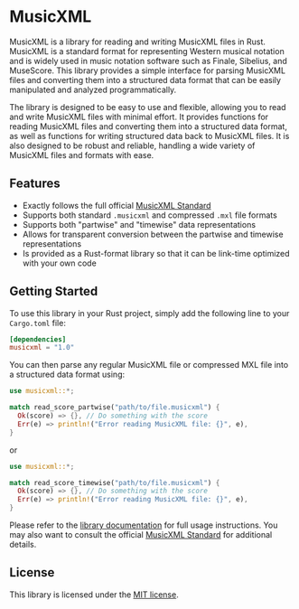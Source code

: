 # MusicXML

MusicXML is a library for reading and writing MusicXML files in Rust. MusicXML is a standard format for
representing Western musical notation and is widely used in music notation software such as Finale, Sibelius,
and MuseScore. This library provides a simple interface for parsing MusicXML files and converting them into
a structured data format that can be easily manipulated and analyzed programmatically.

The library is designed to be easy to use and flexible, allowing you to read and write MusicXML files with
minimal effort. It provides functions for reading MusicXML files and converting them into a structured
data format, as well as functions for writing structured data back to MusicXML files. It is also designed to
be robust and reliable, handling a wide variety of MusicXML files and formats with ease.

## Features

- Exactly follows the full official [MusicXML Standard](https://www.w3.org/2021/06/musicxml40/)
- Supports both standard `.musicxml` and compressed `.mxl` file formats
- Supports both "partwise" and "timewise" data representations
- Allows for transparent conversion between the partwise and timewise representations
- Is provided as a Rust-format library so that it can be link-time optimized with your own code

## Getting Started

To use this library in your Rust project, simply add the following line to your `Cargo.toml` file:

```toml
[dependencies]
musicxml = "1.0"
```

You can then parse any regular MusicXML file or compressed MXL file into a structured data format using:

```rust
use musicxml::*;

match read_score_partwise("path/to/file.musicxml") {
  Ok(score) => {}, // Do something with the score
  Err(e) => println!("Error reading MusicXML file: {}", e),
}
```

or

```rust
use musicxml::*;

match read_score_timewise("path/to/file.musicxml") {
  Ok(score) => {}, // Do something with the score
  Err(e) => println!("Error reading MusicXML file: {}", e),
}
```

Please refer to the [library documentation](https://docs.rs/musicxml/latest/) for full usage instructions.
You may also want to consult the official [MusicXML Standard](https://www.w3.org/2021/06/musicxml40/) for additional
details.

## License

This library is licensed under the [MIT license](http://opensource.org/licenses/MIT).
